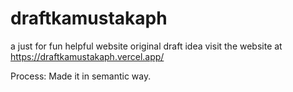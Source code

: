 # draftkamustakaph
a just for fun helpful website original draft idea
visit the website at https://draftkamustakaph.vercel.app/

Process:
Made it in semantic way.
